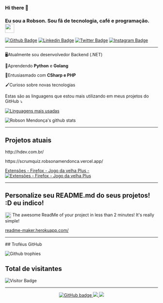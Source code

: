 ### Hi there 👋

### Eu sou a Robson. Sou fã de tecnologia, café e programação. <img src="https://media.giphy.com/media/hvRJCLFzcasrR4ia7z/giphy.gif" width="30px">
[![Github Badge](https://img.shields.io/badge/-Github-000?style=flat-square&logo=Github&logoColor=white&link=https://github.com/robsonamendonca)](https://github.com/robsonamendonca)
[![Linkedin Badge](https://img.shields.io/badge/-LinkedIn-blue?style=flat-square&logo=Linkedin&logoColor=white&link=https://www.linkedin.com/in/robsonamendonca/)](https://www.linkedin.com/in/robsonamendonca/)
[![Twitter Badge](https://img.shields.io/badge/-Twitter-blue?style=flat-square&labelColor=blue&logo=twitter&logoColor=white&link=https://twitter.com/robsonamendonca)](https://twitter.com/robsonamendonca)
[![Instagram Badge](https://img.shields.io/badge/-Instagram-C13584?style=flat-square&labelColor=C13584&logo=instagram&logoColor=white&link=https://www.instagram.com/robsonamendonca_/)](https://www.instagram.com/robsonamendonca_/) 

<hr/>

<p> 🖥Atualmente sou desenvolvedor Backend (.NET) </p> 
<p>🐍Aprendendo <b>Python</b> e <b>Golang</b> </p>
<p>🧠Entusiasmado com <b> CSharp  e PHP</b></p>
<p>🖌Curioso sobre novas tecnologias </p>

<p> Estas são as linguagens que estou mais utilizando em meus projetos do GitHub ⤵ </p>

[![Linguagens mais usadas](https://github-readme-stats.vercel.app/api/top-langs/?username=robsonamendonca)](https://github.com/anuraghazra/github-readme-stats)

![Robson Mendonça's github stats](https://github-readme-stats.vercel.app/api?username=robsonamendonca&show_icons=true&theme=dracula)

<hr/>

## Projetos atuais

<p>http://hdev.com.br/ </p>
<p>https://scrumquiz.robsonamendonca.vercel.app/</p>

<p align="left">
  <a href="https://addons.mozilla.org/pt-BR/firefox/addon/jogo-da-velha-plus/" target="_blank">
    Extensões - Firefox - Jogo da velha Plus - 
    <img src="https://img.shields.io/amo/dw/jogo-da-velha-plus?style=flat-square" alt="Extensões - Firefox - Jogo da velha Plus" />
  </a>
 </p> 

<hr>

## Personalize seu README.md do seus projetos! :D eu indico!

<p class="f4 mt-3">
      
<img class="emoji" title=":octocat:" alt=":octocat:" src="https://github.githubassets.com/images/icons/emoji/octocat.png" height="20" width="20" align="absmiddle"> The awesome ReadMe of your project in less than 2 minutes! It's really simple!
    </p>

<span class="flex-auto min-width-0 css-truncate css-truncate-target width-fit">
        <a title="https://readme-maker.herokuapp.com/" role="link" target="_blank" class="text-bold" rel="noopener noreferrer" href="https://readme-maker.herokuapp.com/">readme-maker.herokuapp.com/</a>
      </span>
<hr>      
## Troféus GitHub

![Github trophies](https://github-profile-trophy.vercel.app/?username=robsonamendonca&title=Stars,Followers,Commit,Repo,Issues&theme=dracula)

## Total de visitantes

![Visitor Badge](https://visitor-badge.laobi.icu/badge?page_id=robsonamendonca.robsonamendonca)

<hr/>
<p align="center">
  <a href="https://github.com/robsonamendonca?tab=followers" target="_blank">
    <img src="https://img.shields.io/github/followers/robsonamendonca?label=Followers&logo=GitHub&style=for-the-badge" alt="GitHub badge" />
  </a>
  <a href="http://twitter.com/robsonamendonca" target="_blank">
    <img src="https://img.shields.io/twitter/follow/robsonamendonca?label=Twitter&logo=twitter&style=for-the-badge" />
  </a>
  <a href="https://www.youtube.com/channel/UC_Bhj2Y3I9RH6f1PW-W4STg?sub_confirmation=1" target="_blank">
    <img src="https://img.shields.io/youtube/views/KF5t8ewwQzA?label=YouTube&logo=YouTube&style=for-the-badge" />
  </a>
</p>

